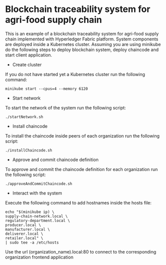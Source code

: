 # Blockchain traceability system for agri-food supply chain

This is an example of a blockchain traceability system for agri-food supply chain implemented with Hyperledger Fabric platform. System components are deployed inside a Kubernetes cluster. Assuming you are using minikube do the following steps to deploy blockchain system, deploy chaincode and start client application.

- Create cluster

If you do not have started yet a Kubernetes cluster run the following command:

```
minikube start --cpus=4 --memory 6120
```

- Start network

To start the network of the system run the following script:

```
./startNetwork.sh
```

- Install chaincode

To install the chaincode inside peers of each organization run the following script:

```
./installChaincode.sh
```

- Approve and commit chaincode definition

To approve and commit the chaincode definition for each organization run the following script:

```
./approveAndCommitChaincode.sh
```

- Interact with the system

Execute the following command to add hostnames inside the hosts file:

```
echo "$(minikube ip) \
supply-chain-network.local \
regulatory-department.local \
producer.local \
manufacturer.local \
deliverer.local \
retailer.local" \
| sudo tee -a /etc/hosts
```
Use the url (organization_name).local:80 to connect to the corresponding organization frontend application
